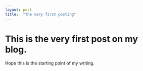 ```yaml
---
layout: post
title:  "The very first posting"
---
```


# This is the very first post on my blog. 

Hope this is the starting point of my writing.